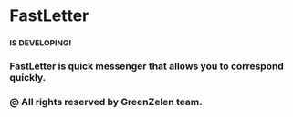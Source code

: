 # FastLetter
### <sub>IS DEVELOPING!</sub>
### FastLetter is quick messenger that allows you to correspond quickly.
### __@ All rights reserved by GreenZelen team.__

